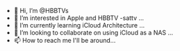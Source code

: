 - 👋 Hi, I’m @HBBTVs
- 👀 I’m interested in Apple and HBBTV -sattv ...
- 🌱 I’m currently learning iCloud Architecture ...
- 💞️ I’m looking to collaborate on using iCloud as a NAS ...
- 📫 How to reach me I'll be around...

<!---
HBBTVs/HBBTVs is a ✨ special ✨ repository because its `README.md` (this file) appears on your GitHub profile.
You can click the Preview link to take a look at your changes.
--->
